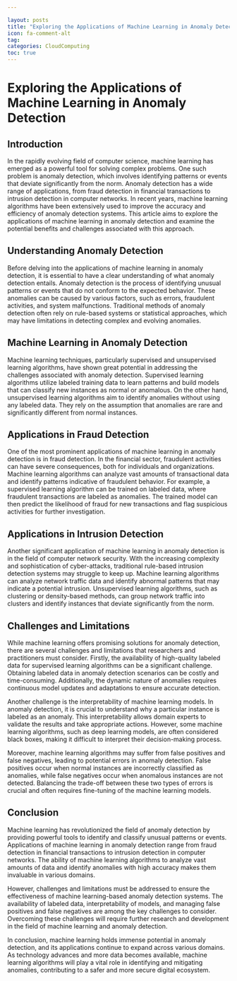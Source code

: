 ```yaml
---

layout: posts
title: "Exploring the Applications of Machine Learning in Anomaly Detection"
icon: fa-comment-alt
tag:      
categories: CloudComputing
toc: true
---
```




# Exploring the Applications of Machine Learning in Anomaly Detection

## Introduction

In the rapidly evolving field of computer science, machine learning has emerged as a powerful tool for solving complex problems. One such problem is anomaly detection, which involves identifying patterns or events that deviate significantly from the norm. Anomaly detection has a wide range of applications, from fraud detection in financial transactions to intrusion detection in computer networks. In recent years, machine learning algorithms have been extensively used to improve the accuracy and efficiency of anomaly detection systems. This article aims to explore the applications of machine learning in anomaly detection and examine the potential benefits and challenges associated with this approach.

## Understanding Anomaly Detection

Before delving into the applications of machine learning in anomaly detection, it is essential to have a clear understanding of what anomaly detection entails. Anomaly detection is the process of identifying unusual patterns or events that do not conform to the expected behavior. These anomalies can be caused by various factors, such as errors, fraudulent activities, and system malfunctions. Traditional methods of anomaly detection often rely on rule-based systems or statistical approaches, which may have limitations in detecting complex and evolving anomalies.

## Machine Learning in Anomaly Detection

Machine learning techniques, particularly supervised and unsupervised learning algorithms, have shown great potential in addressing the challenges associated with anomaly detection. Supervised learning algorithms utilize labeled training data to learn patterns and build models that can classify new instances as normal or anomalous. On the other hand, unsupervised learning algorithms aim to identify anomalies without using any labeled data. They rely on the assumption that anomalies are rare and significantly different from normal instances.

## Applications in Fraud Detection

One of the most prominent applications of machine learning in anomaly detection is in fraud detection. In the financial sector, fraudulent activities can have severe consequences, both for individuals and organizations. Machine learning algorithms can analyze vast amounts of transactional data and identify patterns indicative of fraudulent behavior. For example, a supervised learning algorithm can be trained on labeled data, where fraudulent transactions are labeled as anomalies. The trained model can then predict the likelihood of fraud for new transactions and flag suspicious activities for further investigation.

## Applications in Intrusion Detection

Another significant application of machine learning in anomaly detection is in the field of computer network security. With the increasing complexity and sophistication of cyber-attacks, traditional rule-based intrusion detection systems may struggle to keep up. Machine learning algorithms can analyze network traffic data and identify abnormal patterns that may indicate a potential intrusion. Unsupervised learning algorithms, such as clustering or density-based methods, can group network traffic into clusters and identify instances that deviate significantly from the norm.

## Challenges and Limitations

While machine learning offers promising solutions for anomaly detection, there are several challenges and limitations that researchers and practitioners must consider. Firstly, the availability of high-quality labeled data for supervised learning algorithms can be a significant challenge. Obtaining labeled data in anomaly detection scenarios can be costly and time-consuming. Additionally, the dynamic nature of anomalies requires continuous model updates and adaptations to ensure accurate detection.

Another challenge is the interpretability of machine learning models. In anomaly detection, it is crucial to understand why a particular instance is labeled as an anomaly. This interpretability allows domain experts to validate the results and take appropriate actions. However, some machine learning algorithms, such as deep learning models, are often considered black boxes, making it difficult to interpret their decision-making process.

Moreover, machine learning algorithms may suffer from false positives and false negatives, leading to potential errors in anomaly detection. False positives occur when normal instances are incorrectly classified as anomalies, while false negatives occur when anomalous instances are not detected. Balancing the trade-off between these two types of errors is crucial and often requires fine-tuning of the machine learning models.

## Conclusion

Machine learning has revolutionized the field of anomaly detection by providing powerful tools to identify and classify unusual patterns or events. Applications of machine learning in anomaly detection range from fraud detection in financial transactions to intrusion detection in computer networks. The ability of machine learning algorithms to analyze vast amounts of data and identify anomalies with high accuracy makes them invaluable in various domains.

However, challenges and limitations must be addressed to ensure the effectiveness of machine learning-based anomaly detection systems. The availability of labeled data, interpretability of models, and managing false positives and false negatives are among the key challenges to consider. Overcoming these challenges will require further research and development in the field of machine learning and anomaly detection.

In conclusion, machine learning holds immense potential in anomaly detection, and its applications continue to expand across various domains. As technology advances and more data becomes available, machine learning algorithms will play a vital role in identifying and mitigating anomalies, contributing to a safer and more secure digital ecosystem.